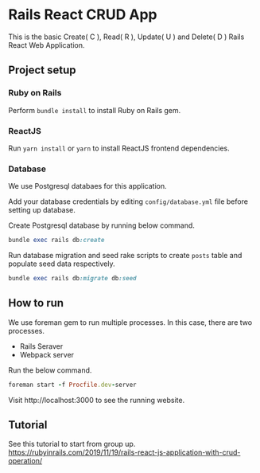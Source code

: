 # Rails React CRUD App

This is the basic Create( C ), Read( R ), Update( U ) and Delete( D ) Rails React Web Application.
 
## Project setup
 ### Ruby on Rails
Perform `bundle install` to install Ruby on Rails gem.
### ReactJS 
Run `yarn install` or `yarn` to install ReactJS frontend dependencies.

### Database
We use Postgresql databaes for this application.

Add your database credentials by editing `config/database.yml` file before setting up database.

Create Postgresql database by running below command.
```ruby
bundle exec rails db:create
```
Run database migration and seed rake scripts to create `posts` table and populate seed data respectively.
````ruby
bundle exec rails db:migrate db:seed
````


## How to run
 
We use foreman gem to run multiple processes. In this case, there are two processes.
- Rails Seraver
- Webpack server

Run the below command.
```ruby
foreman start -f Procfile.dev-server
```

Visit http://localhost:3000 to see the running website.

## Tutorial  
See this tutorial to start from group up.
https://rubyinrails.com/2019/11/19/rails-react-js-application-with-crud-operation/